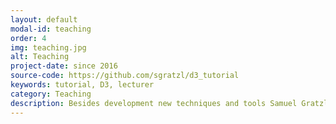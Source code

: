 ```yaml
---
layout: default
modal-id: teaching
order: 4
img: teaching.jpg
alt: Teaching
project-date: since 2016
source-code: https://github.com/sgratzl/d3_tutorial
keywords: tutorial, D3, lecturer
category: Teaching
description: Besides development new techniques and tools Samuel Gratzl was a lecturer at the <a href="https://www.fh-ooe.at/campus-hagenberg/" rel="noopener" target="_blank">Hagenberg University of Applied Sciences</a> from 2016 till 2019, where he taught students the fundamentals of information visualization with a focus on web based visualizations using D3.
---
```


